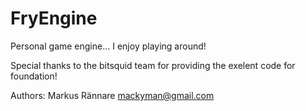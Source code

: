 FryEngine
=========

Personal game engine... I enjoy playing around!

Special thanks to the bitsquid team for providing the exelent code for foundation!

Authors:
Markus Rännare mackyman@gmail.com
